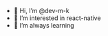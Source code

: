 - 👋 Hi, I’m @dev-m-k
- 👀 I’m interested in react-native
- 🌱 I’m always learning 

<!---
dev-m-k/dev-m-k is a ✨ special ✨ repository because its `README.md` (this file) appears on your GitHub profile.
You can click the Preview link to take a look at your changes.
--->

